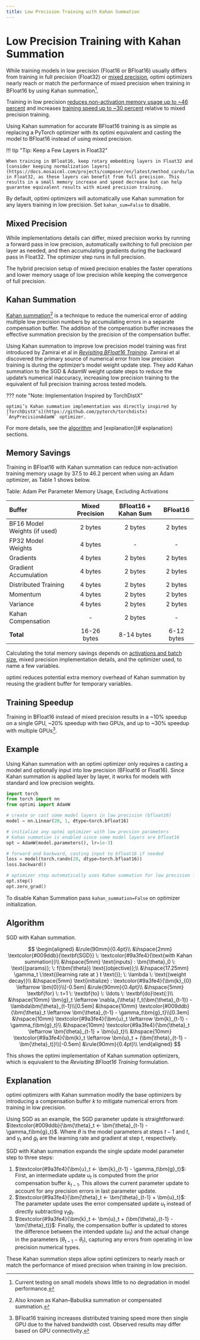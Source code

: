 ```yaml
---
title: Low Precision Training with Kahan Summation
---
```


# Low Precision Training with Kahan Summation

While training models in low precision (Float16 or BFloat16) usually differs from training in full precision (Float32) or [mixed precision](https://pytorch.org/blog/what-every-user-should-know-about-mixed-precision-training-in-pytorch), optimi optimizers nearly reach or match the performance of mixed precision when training in BFloat16 by using Kahan summation[^1].

Training in low precision [reduces non-activation memory usage up to ~46 percent](#memory-savings) and increases [training speed up to ~30 percent](#training-speedup) relative to mixed precision training.

Using Kahan summation for accurate BFloat16 training is as simple as replacing a PyTorch optimizer with its optimi equivalent and casting the model to BFloat16 instead of using mixed precision.

!!! tip "Tip: Keep a Few Layers in Float32"

    When training in BFloat16, keep rotary embedding layers in Float32 and [consider keeping normalization layers](https://docs.mosaicml.com/projects/composer/en/latest/method_cards/low_precision_layernorm.html) in Float32, as these layers can benefit from full precision. This results in a small memory increase and speed decrease but can help guarantee equivalent results with mixed precision training.

By default, optimi optimizers will automatically use Kahan summation for any layers training in low precision. Set `kahan_sum=False` to disable.

## Mixed Precision

While implementations details can differ, mixed precision works by running a forward pass in low precision, automatically switching to full precision per layer as needed, and then accumulating gradients during the backward pass in Float32. The optimizer step runs in full precision.

The hybrid precision setup of mixed precision enables the faster operations and lower memory usage of low precision while keeping the convergence of full precision.

## Kahan Summation

[Kahan summation](https://en.wikipedia.org/wiki/Kahan_summation_algorithm)[^2] is a technique to reduce the numerical error of adding multiple low precision numbers by accumulating errors in a separate compensation buffer. The addition of the compensation buffer increases the effective summation precision by the precision of the compensation buffer.

Using Kahan summation to improve low precision model training was first introduced by Zamirai et al in [*Revisiting BFloat16 Training*](https://arxiv.org/abs/2010.06192). Zamirai et al discovered the primary source of numerical error from low precision training is during the optimizer’s model weight update step. They add Kahan summation to the SGD & AdamW weight update steps to reduce the update’s numerical inaccuracy, increasing low precision training to the equivalent of full precision training across tested models.

??? note "Note: Implementation Inspired by TorchDistX"

    optimi’s Kahan summation implementation was directly inspired by [TorchDistX’s](https://github.com/pytorch/torchdistx) `AnyPrecisionAdamW` optimizer.

For more details, see the [algorithm](#algorithm) and [explanation](# explanation) sections.

## Memory Savings

Training in BFloat16 with Kahan summation can reduce non-activation training memory usage by 37.5 to 46.2 percent when using an Adam optimizer, as Table 1 shows below.

Table: Adam Per Parameter Memory Usage, Excluding Activations

| Buffer | Mixed Precision | BFloat16 + Kahan Sum | BFloat16 |
|:----|:---:|:---:|:---:|
| BF16 Model Weights (if used) | 2 bytes | 2 bytes | 2 bytes |
| FP32 Model Weights | 4 bytes  | - | - |
| Gradients | 4 bytes | 2 bytes | 2 bytes |
| Gradient Accumulation | 4 bytes | 2 bytes | 2 bytes |
| Distributed Training | 4 bytes | 2 bytes | 2 bytes |
| Momentum  | 4 bytes | 2 bytes | 2 bytes |
| Variance  | 4 bytes | 2 bytes | 2 bytes |
| Kahan Compensation | - | 2 bytes | - |
| **Total**  | 16-26 bytes | 8-14 bytes | 6-12 bytes |

Calculating the total memory savings depends on [activations and batch size](https://blog.eleuther.ai/transformer-math/#activations-and-batch-size), mixed precision implementation details, and the optimizer used, to name a few variables.

optimi reduces potential extra memory overhead of Kahan summation by reusing the gradient buffer for temporary variables.

## Training Speedup

Training in BFloat16 instead of mixed precision results in a ~10% speedup on a single GPU, ~20% speedup with two GPUs, and up to ~30% speedup with multiple GPUs[^3].

## Example

Using Kahan summation with an optimi optimizer only requires a casting a model and optionally input into low precision (BFloat16 or Float16). Since Kahan summation is applied layer by layer, it works for models with standard and low precision weights.

```python
import torch
from torch import nn
from optimi import AdamW

# create or cast some model layers in low precision (bfloat16)
model = nn.Linear(20, 1, dtype=torch.bfloat16)

# initialize any optmi optimizer with low precsion parameters
# Kahan summation is enabled since some model layers are bfloat16
opt = AdamW(model.parameters(), lr=1e-3)

# forward and backward, casting input to bfloat16 if needed
loss = model(torch.randn(20, dtype=torch.bfloat16))
loss.backward()

# optimizer step automatically uses Kahan summation for low precision layers
opt.step()
opt.zero_grad()
```

To disable Kahan Summation pass `kahan_summation=False` on optimizer initialization.

## Algorithm

SGD with Kahan summation.

$$
\begin{aligned}
    &\rule{90mm}{0.4pt}\\
    &\hspace{2mm} \textcolor{#009ddb}{\textbf{SGD}} \: \textcolor{#9a3fe4}{\text{with Kahan summation}}\\
    &\hspace{5mm} \text{inputs} : \bm{\theta}_0 \: \text{(params)}; \: f(\bm{\theta}) \text{(objective)};\\
    &\hspace{17.25mm} \gamma_t \:\text{(learning rate at } t \text{)}; \: \lambda \: \text{(weight decay)}\\
    &\hspace{5mm} \text{initialize} : \textcolor{#9a3fe4}{\bm{k}_{0} \leftarrow \bm{0}}\\[-0.5em]
    &\rule{90mm}{0.4pt}\\
    &\hspace{5mm} \textbf{for} \: t=1 \: \textbf{to} \: \ldots \: \textbf{do}\text{:}\\
        &\hspace{10mm} \bm{g}_t \leftarrow \nabla_{\theta} f_t(\bm{\theta}_{t-1}) - \lambda\bm{\theta}_{t-1}\\[0.5em]
        &\hspace{10mm} \textcolor{#009ddb}{\bm{\theta}_t \leftarrow \bm{\theta}_{t-1} - \gamma_t\bm{g}_t}\\[0.3em]
        &\hspace{10mm} \textcolor{#9a3fe4}{\bm{u}_t \leftarrow \bm{k}_{t-1} - \gamma_t\bm{g}_t}\\
        &\hspace{10mm} \textcolor{#9a3fe4}{\bm{\theta}_t \leftarrow \bm{\theta}_{t-1} + \bm{u}_t}\\
        &\hspace{10mm} \textcolor{#9a3fe4}{\bm{k}_t \leftarrow \bm{u}_t + (\bm{\theta}_{t-1} - \bm{\theta}_t)}\\[-0.5em]
    &\rule{90mm}{0.4pt}\\
\end{aligned}
$$

This shows the optimi implementation of Kahan summation optimizers, which is equivalent to the *Revisiting BFloat16 Training* formulation.

## Explanation

optimi optimizers with Kahan summation modify the base optimizers by introducing a compensation buffer $k$ to mitigate numerical errors from training in low precision.

Using SGD as an example, the SGD parameter update is straightforward: $\textcolor{#009ddb}{\bm{\theta}_t ← \bm{\theta}_{t-1} - \gamma_t\bm{g}_t}$. Where $\theta$ is the model parameters at steps $t-1$ and $t$, and $\gamma_t$ and $g_t$ are the learning rate and gradient at step $t$, respectively.

SGD with Kahan summation expands the single update model parameter step to three steps:

1. $\textcolor{#9a3fe4}{\bm{u}_t ← \bm{k}_{t-1} - \gamma_t\bm{g}_t}$: First, an intermediate update $u_t$ is computed from the prior compensation buffer $k_{t-1}$. This allows the current parameter update to account for any precision errors in last parameter update.
2. $\textcolor{#9a3fe4}{\bm{\theta}_t ← \bm{\theta}_{t-1} + \bm{u}_t}$: The parameter update uses the error compensated update $u_t$ instead of directly subtracting $\gamma_t g_t$.
3. $\textcolor{#9a3fe4}{\bm{k}_t ← \bm{u}_t + (\bm{\theta}_{t-1} - \bm{\theta}_t)}$: Finally, the compensation buffer is updated to stores the difference between the intended update ($u_t$) and the actual change in the parameters $(\theta_{t-1} - \theta_t)$, capturing any errors from operating in low precision numerical types.

These Kahan summation steps allow optimi optimizers to nearly reach or match the performance of mixed precision when training in low precision.

[^1]: Current testing on small models shows little to no degradation in model performance.

[^2]: Also known as Kahan–Babuška summation or compensated summation.

[^3]: BFloat16 training increases distributed training speed more then single GPU due to the halved bandwidth cost. Observed results may differ based on GPU connectivity.